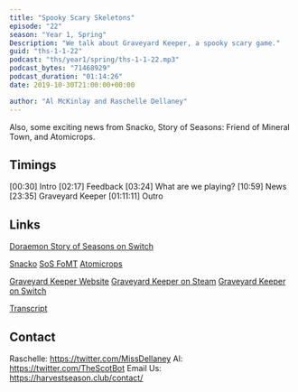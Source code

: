 ```yaml
---
title: "Spooky Scary Skeletons"
episode: "22"
season: "Year 1, Spring"
Description: "We talk about Graveyard Keeper, a spooky scary game."
guid: "ths-1-1-22"
podcast: "ths/year1/spring/ths-1-1-22.mp3"
podcast_bytes: "71468929"
podcast_duration: "01:14:26"
date: 2019-10-30T21:00:00+00:00

author: "Al McKinlay and Raschelle Dellaney"
---
```


Also, some exciting news from Snacko, Story of Seasons: Friend of Mineral Town, and Atomicrops.

## Timings

[00:30] Intro
[02:17] Feedback
[03:24] What are we playing?
[10:59] News
[23:35] Graveyard Keeper
[01:11:11] Outro

## Links

[Doraemon Story of Seasons on Switch](https://www.nintendo.com/games/detail/doraemon-story-of-seasons-switch/)

[Snacko](https://snacko.land/2019/10/15/snacko-is-awarded-an-epic-megagrant/)
[SoS FoMT](https://fogu.com/hm/index.php?c=444&print=)
[Atomicrops](https://rawfury.com/patch-notes-atomicrops/)

[Graveyard Keeper Website](https://www.graveyardkeeper.com/)
[Graveyard Keeper on Steam](https://store.steampowered.com/app/599140/Graveyard_Keeper/)
[Graveyard Keeper on Switch](https://www.nintendo.com/games/detail/graveyard-keeper-switch/)

[Transcript](https://docs.google.com/document/d/1r23cD7TEBC0gBD9PI_NJDneAYBXLnlj7Wi9pVn4Sw0M/edit?usp=sharing)

## Contact

Raschelle: https://twitter.com/MissDellaney
Al: https://twitter.com/TheScotBot
Email Us: https://harvestseason.club/contact/
